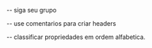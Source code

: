 <!-- sugestões para organizar seu css -->

-- siga seu grupo

-- use comentarios para criar headers

-- classificar propriedades em ordem alfabetica.

